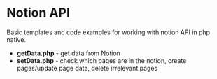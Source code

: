 # Notion API
Basic templates and code examples for working with notion API in php native.

* **getData.php** - get data from Notion
* **setData.php** - check which pages are in the notion, create pages/update page data, delete irrelevant pages